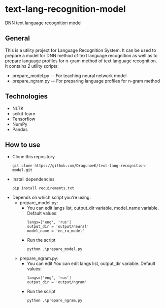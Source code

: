 # text-lang-recognition-model
DNN text language recognition model

## General
This is a utility project for Language Recognition System.
It can be used to prepare a model for DNN method of text language recognition as well as to prepare language profiles for n-gram method of text language recognition.
It contains 2 utility scripts: 
* prepare_model.py -- For teaching neural network model
* prepare_ngram.py -- For preparing language profiles for n-gram method

## Technologies
* NLTK
* scikit-learn
* Tensorflow
* NumPy
* Pandas

## How to use
* Clone this repository
  ```
  git clone https://github.com/DragunovK/text-lang-recognition-model.git
  ```
* Install dependencies
  ```
  pip install requirements.txt
  ```
* Depends on which script you're using:
  * prepare_model.py: 
    * You can edit langs list, output_dir variable, model_name variable. 
      Default values: 
      ```
      langs=['eng', 'rus']
      output_dir = 'output/neural'
      model_name = 'en_ru_model'
      ```
    * Run the script
      ```
      python .\prepare_model.py
      ```
  * prepare_ngram.py:
    * You can edit You can edit langs list, output_dir variable.
      Default values: 
      ```
      langs=['eng', 'rus']
      output_dir = 'output/ngram'
      ```
    * Run the script
      ```
      python .\prepare_ngram.py
      ```
